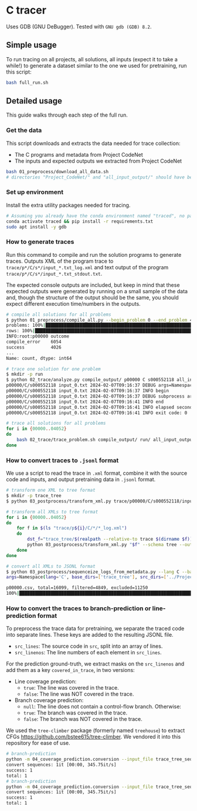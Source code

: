 # C tracer

Uses GDB (GNU DeBugger). Tested with `GNU gdb (GDB) 8.2`.

## Simple usage

To run tracing on all projects, all solutions, all inputs (expect it to take a while!) to generate a dataset similar to the one we used for pretraining, run this script:

```bash
bash full_run.sh
```

## Detailed usage

This guide walks through each step of the full run.

### Get the data

This script downloads and extracts the data needed for trace collection:
- The C programs and metadata from Project CodeNet
- The inputs and expected outputs we extracted from Project CodeNet

```bash
bash 01_preprocess/download_all_data.sh
# directories "Project_CodeNet/" and "all_input_output/" should have been created
```

### Set up environment

Install the extra utility packages needed for tracing.

```bash
# Assuming you already have the conda environment named "traced", no package installs needed
conda activate traced && pip install -r requirements.txt
sudo apt install -y gdb
```

### How to generate traces

Run this command to compile and run the solution programs to generate traces.
Outputs XML of the program trace to `trace/p*/C/s*/input_*.txt_log.xml` and text output of the program `trace/p*/C/s*/input_*.txt_stdout.txt`.

The expected console outputs are included, but keep in mind that these expected outputs were generated by running on a small sample of the data and, though the structure of the output should be the same, you should expect different execution time/numbers in the outputs.

```bash
# compile all solutions for all problems
$ python 01_preprocess/compile_all.py --begin_problem 0 --end_problem 4052
problems: 100%|██████████████████████████████████████████████████████████| 4052/4052 [09:15<00:00, 555.64s/it]
rows: 100%|██████████████████████████████████████████████████████████████| 10080/10080 [09:15<00:00, 18.15it/s]
INFO:root:p00000 outcome
compile_error    6054
success          4026
...
Name: count, dtype: int64

# trace one solution for one problem
$ mkdir -p run
$ python 02_trace/analyze.py compile_output/ p00000 C s000552118 all_input_output/p00000/input_0.txt run/ --verbose 1
p00000/C/s000552118 input_0.txt 2024-02-07T09:16:37 DEBUG args=Namespace(exe_dir='compile_output/', problem_id='p00000', language='C', submission_id='s000552118', input_file='all_input_output/p00000/input_0.txt', cwd_dir='run/', verbose=1, timeout=10) trace_py=/home/benjis/Code/trace-modeling_icse2024_recovery/trace_collection_c_cpp/02_trace/trace_asm.py
p00000/C/s000552118 input_0.txt 2024-02-07T09:16:37 INFO begin
p00000/C/s000552118 input_0.txt 2024-02-07T09:16:37 DEBUG subprocess args=gdb /home/benjis/Code/trace-modeling_icse2024_recovery/trace_collection_c_cpp/compile_output/p00000/C/s000552118 -batch -nh -ex "set logging file /dev/null" -ex "set logging redirect on" -ex "set logging on" -ex "set print elements unlimited" -ex "set print repeats unlimited" -ex "set max-value-size unlimited" -ex "source /home/benjis/Code/trace-modeling_icse2024_recovery/trace_collection_c_cpp/02_trace/trace_asm.py" -ex "start < /home/benjis/Code/trace-modeling_icse2024_recovery/trace_collection_c_cpp/all_input_output/p00000/input_0.txt > trace/p00000/C/s000552118/input_0.txt_stdout.txt" -ex "trace-asm trace/p00000/C/s000552118/input_0.txt_log.xml"
p00000/C/s000552118 input_0.txt 2024-02-07T09:16:41 INFO end
p00000/C/s000552118 input_0.txt 2024-02-07T09:16:41 INFO elapsed seconds: 3.617031
p00000/C/s000552118 input_0.txt 2024-02-07T09:16:41 INFO exit code: 0

# trace all solutions for all problems
for i in {00000..04052}
do
    bash 02_trace/trace_problem.sh compile_output/ run/ all_input_output/ "p${i}" C "-0"
done
```

### How to convert traces to `.jsonl` format

We use a script to read the trace in `.xml` format, combine it with the source code and inputs, and output pretraining data in `.jsonl` format.

```bash
# transform one XML to tree format
$ mkdir -p trace_tree
$ python 03_postprocess/transform_xml.py trace/p00000/C/s000552118/input_0.txt_log.xml --schema tree --output trace_tree/p00000/C/s000552118/input_0.txt_log.xml

# transform all XMLs to tree format
for i in {00000..04052}
do
    for f in $(ls "trace/p${i}/C/*/*_log.xml")
    do
        dst_f="trace_tree/$(realpath --relative-to trace $(dirname $f))"
        python 03_postprocess/transform_xml.py "$f" --schema tree --output "$dst_f"
    done
done

# convert all XMLs to JSONL format
$ python 03_postprocess/sequenceize_logs_from_metadata.py --lang C --base_dirs trace_tree --src_dirs ../Project_CodeNet/data --input_dir all_input_output --metadata_dir ../Project_CodeNet/metadata --begin_problem 0 --end_problem 4052 --limit_solutions 1 --output trace_tree_sequences
args=Namespace(lang='C', base_dirs=['trace_tree'], src_dirs=['../Project_CodeNet/data'], input_dir='all_input_output', metadata_dir='../Project_CodeNet/metadata', begin_problem=0, end_problem=0, limit_solutions=1, limit_sequences=None, nproc=1, output='trace_tree_sequences')

p00000.csv, total=16099, filtered=4849, excluded=11250
100%|█████████████████████████████████████████████████████████████████████| 4849/4849 [00:01<00:00, 3733.83it/s, missing_log=4848, success=1]
```

### How to convert the traces to branch-prediction or line-prediction format

To preprocess the trace data for pretraining, we separate the traced code into separate lines. These keys are added to the resulting JSONL file.
- `src_lines`: The source code in `src`, split into an array of lines.
- `src_linenos`: The line numbers of each element in `src_lines`.

For the prediction ground-truth, we extract masks on the `src_linenos` and add them as a key `covered_in_trace`, in two versions:
- Line coverage prediction:
  - `true`: The line was covered in the trace.
  - `false`: The line was NOT covered in the trace.
- Branch coverage prediction:
  - `null`: The line does not contain a control-flow branch. Otherwise:
  - `true`: The branch was covered in the trace.
  - `false`: The branch was NOT covered in the trace.

We used the `tree-climber` package (formerly named `treehouse`) to extract CFGs https://github.com/bstee615/tree-climber. We vendored it into this repository for ease of use.

```bash
# branch-prediction
python -m 04_coverage_prediction.conversion --input_file trace_tree_sequences/sequences_*_full.jsonl --output_file trace_tree_sequences/sequences_BRANCH.jsonl --mode branch --lang c
convert sequences: 1it [00:00, 345.75it/s]
success: 1
total: 1
# branch-prediction
python -m 04_coverage_prediction.conversion --input_file trace_tree_sequences/sequences_*_full.jsonl --output_file trace_tree_sequences/sequences_LINE.jsonl --mode separate_lines --lang c
convert sequences: 1it [00:00, 345.75it/s]
success: 1
total: 1
```
